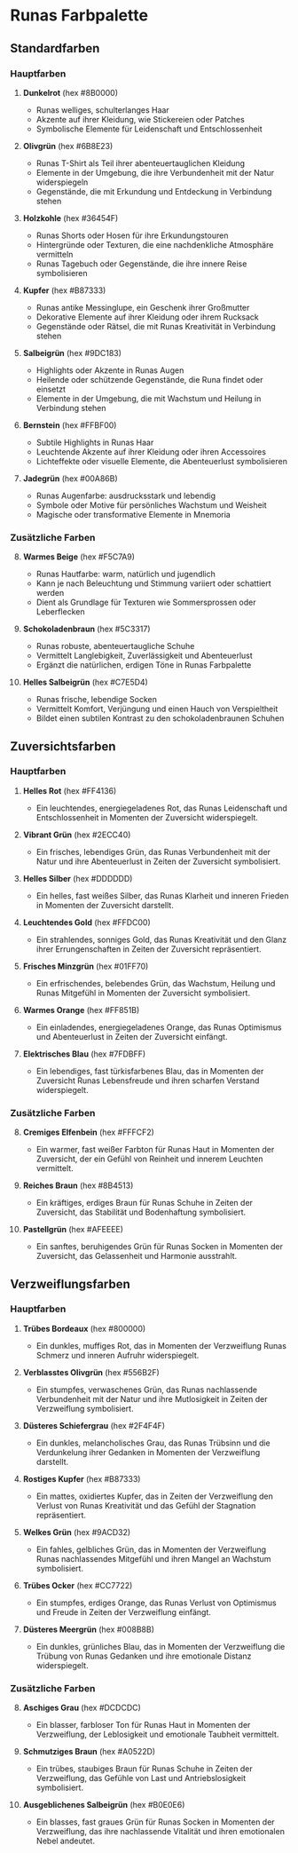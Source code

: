 # Runas Farbpalette

## Standardfarben

### Hauptfarben

1. **Dunkelrot** (hex #8B0000)
   - Runas welliges, schulterlanges Haar
   - Akzente auf ihrer Kleidung, wie Stickereien oder Patches
   - Symbolische Elemente für Leidenschaft und Entschlossenheit

2. **Olivgrün** (hex #6B8E23)
   - Runas T-Shirt als Teil ihrer abenteuertauglichen Kleidung
   - Elemente in der Umgebung, die ihre Verbundenheit mit der Natur widerspiegeln
   - Gegenstände, die mit Erkundung und Entdeckung in Verbindung stehen

3. **Holzkohle** (hex #36454F)
   - Runas Shorts oder Hosen für ihre Erkundungstouren
   - Hintergründe oder Texturen, die eine nachdenkliche Atmosphäre vermitteln
   - Runas Tagebuch oder Gegenstände, die ihre innere Reise symbolisieren

4. **Kupfer** (hex #B87333)
   - Runas antike Messinglupe, ein Geschenk ihrer Großmutter
   - Dekorative Elemente auf ihrer Kleidung oder ihrem Rucksack
   - Gegenstände oder Rätsel, die mit Runas Kreativität in Verbindung stehen

5. **Salbeigrün** (hex #9DC183)
   - Highlights oder Akzente in Runas Augen
   - Heilende oder schützende Gegenstände, die Runa findet oder einsetzt
   - Elemente in der Umgebung, die mit Wachstum und Heilung in Verbindung stehen

6. **Bernstein** (hex #FFBF00)
   - Subtile Highlights in Runas Haar
   - Leuchtende Akzente auf ihrer Kleidung oder ihren Accessoires
   - Lichteffekte oder visuelle Elemente, die Abenteuerlust symbolisieren

7. **Jadegrün** (hex #00A86B)
   - Runas Augenfarbe: ausdrucksstark und lebendig
   - Symbole oder Motive für persönliches Wachstum und Weisheit
   - Magische oder transformative Elemente in Mnemoria

### Zusätzliche Farben

8. **Warmes Beige** (hex #F5C7A9)
   - Runas Hautfarbe: warm, natürlich und jugendlich
   - Kann je nach Beleuchtung und Stimmung variiert oder schattiert werden
   - Dient als Grundlage für Texturen wie Sommersprossen oder Leberflecken

9. **Schokoladenbraun** (hex #5C3317)
   - Runas robuste, abenteuertaugliche Schuhe
   - Vermittelt Langlebigkeit, Zuverlässigkeit und Abenteuerlust
   - Ergänzt die natürlichen, erdigen Töne in Runas Farbpalette

10. **Helles Salbeigrün** (hex #C7E5D4)
    - Runas frische, lebendige Socken
    - Vermittelt Komfort, Verjüngung und einen Hauch von Verspieltheit
    - Bildet einen subtilen Kontrast zu den schokoladenbraunen Schuhen

## Zuversichtsfarben

### Hauptfarben

1. **Helles Rot** (hex #FF4136)
   - Ein leuchtendes, energiegeladenes Rot, das Runas Leidenschaft und Entschlossenheit in Momenten der Zuversicht widerspiegelt.

2. **Vibrant Grün** (hex #2ECC40)
   - Ein frisches, lebendiges Grün, das Runas Verbundenheit mit der Natur und ihre Abenteuerlust in Zeiten der Zuversicht symbolisiert.

3. **Helles Silber** (hex #DDDDDD)
   - Ein helles, fast weißes Silber, das Runas Klarheit und inneren Frieden in Momenten der Zuversicht darstellt.

4. **Leuchtendes Gold** (hex #FFDC00)
   - Ein strahlendes, sonniges Gold, das Runas Kreativität und den Glanz ihrer Errungenschaften in Zeiten der Zuversicht repräsentiert.

5. **Frisches Minzgrün** (hex #01FF70)
   - Ein erfrischendes, belebendes Grün, das Wachstum, Heilung und Runas Mitgefühl in Momenten der Zuversicht symbolisiert.

6. **Warmes Orange** (hex #FF851B)
   - Ein einladendes, energiegeladenes Orange, das Runas Optimismus und Abenteuerlust in Zeiten der Zuversicht einfängt.

7. **Elektrisches Blau** (hex #7FDBFF)
   - Ein lebendiges, fast türkisfarbenes Blau, das in Momenten der Zuversicht Runas Lebensfreude und ihren scharfen Verstand widerspiegelt.

### Zusätzliche Farben

8. **Cremiges Elfenbein** (hex #FFFCF2)
   - Ein warmer, fast weißer Farbton für Runas Haut in Momenten der Zuversicht, der ein Gefühl von Reinheit und innerem Leuchten vermittelt.

9. **Reiches Braun** (hex #8B4513)
   - Ein kräftiges, erdiges Braun für Runas Schuhe in Zeiten der Zuversicht, das Stabilität und Bodenhaftung symbolisiert.

10. **Pastellgrün** (hex #AFEEEE)
    - Ein sanftes, beruhigendes Grün für Runas Socken in Momenten der Zuversicht, das Gelassenheit und Harmonie ausstrahlt.

## Verzweiflungsfarben

### Hauptfarben

1. **Trübes Bordeaux** (hex #800000)
   - Ein dunkles, muffiges Rot, das in Momenten der Verzweiflung Runas Schmerz und inneren Aufruhr widerspiegelt.

2. **Verblasstes Olivgrün** (hex #556B2F)
   - Ein stumpfes, verwaschenes Grün, das Runas nachlassende Verbundenheit mit der Natur und ihre Mutlosigkeit in Zeiten der Verzweiflung symbolisiert.

3. **Düsteres Schiefergrau** (hex #2F4F4F)
   - Ein dunkles, melancholisches Grau, das Runas Trübsinn und die Verdunkelung ihrer Gedanken in Momenten der Verzweiflung darstellt.

4. **Rostiges Kupfer** (hex #B87333)
   - Ein mattes, oxidiertes Kupfer, das in Zeiten der Verzweiflung den Verlust von Runas Kreativität und das Gefühl der Stagnation repräsentiert.

5. **Welkes Grün** (hex #9ACD32)
   - Ein fahles, gelbliches Grün, das in Momenten der Verzweiflung Runas nachlassendes Mitgefühl und ihren Mangel an Wachstum symbolisiert.

6. **Trübes Ocker** (hex #CC7722)
   - Ein stumpfes, erdiges Orange, das Runas Verlust von Optimismus und Freude in Zeiten der Verzweiflung einfängt.

7. **Düsteres Meergrün** (hex #008B8B)
   - Ein dunkles, grünliches Blau, das in Momenten der Verzweiflung die Trübung von Runas Gedanken und ihre emotionale Distanz widerspiegelt.

### Zusätzliche Farben

8. **Aschiges Grau** (hex #DCDCDC)
   - Ein blasser, farbloser Ton für Runas Haut in Momenten der Verzweiflung, der Leblosigkeit und emotionale Taubheit vermittelt.

9. **Schmutziges Braun** (hex #A0522D)
   - Ein trübes, staubiges Braun für Runas Schuhe in Zeiten der Verzweiflung, das Gefühle von Last und Antriebslosigkeit symbolisiert.

10. **Ausgeblichenes Salbeigrün** (hex #B0E0E6)
    - Ein blasses, fast graues Grün für Runas Socken in Momenten der Verzweiflung, das ihre nachlassende Vitalität und ihren emotionalen Nebel andeutet.
